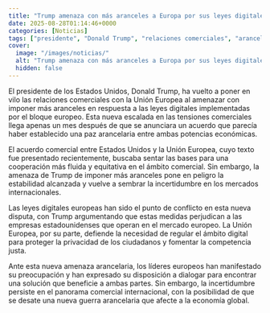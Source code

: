 ```yaml
---
title: "Trump amenaza con más aranceles a Europa por sus leyes digitales"
date: 2025-08-28T01:14:46+0000
categories: [Noticias]
tags: ["presidente", "Donald Trump", "relaciones comerciales", "aranceles", "leyes digitales", "Unión Europea", "acuerdo comercial", "empresas estadounidenses."]
cover:
  image: "/images/noticias/"
  alt: "Trump amenaza con más aranceles a Europa por sus leyes digitales"
  hidden: false
---
```


El presidente de los Estados Unidos, Donald Trump, ha vuelto a poner en vilo las relaciones comerciales con la Unión Europea al amenazar con imponer más aranceles en respuesta a las leyes digitales implementadas por el bloque europeo. Esta nueva escalada en las tensiones comerciales llega apenas un mes después de que se anunciara un acuerdo que parecía haber establecido una paz arancelaria entre ambas potencias económicas.

El acuerdo comercial entre Estados Unidos y la Unión Europea, cuyo texto fue presentado recientemente, buscaba sentar las bases para una cooperación más fluida y equitativa en el ámbito comercial. Sin embargo, la amenaza de Trump de imponer más aranceles pone en peligro la estabilidad alcanzada y vuelve a sembrar la incertidumbre en los mercados internacionales.

Las leyes digitales europeas han sido el punto de conflicto en esta nueva disputa, con Trump argumentando que estas medidas perjudican a las empresas estadounidenses que operan en el mercado europeo. La Unión Europea, por su parte, defiende la necesidad de regular el ámbito digital para proteger la privacidad de los ciudadanos y fomentar la competencia justa.

Ante esta nueva amenaza arancelaria, los líderes europeos han manifestado su preocupación y han expresado su disposición a dialogar para encontrar una solución que beneficie a ambas partes. Sin embargo, la incertidumbre persiste en el panorama comercial internacional, con la posibilidad de que se desate una nueva guerra arancelaria que afecte a la economía global.
